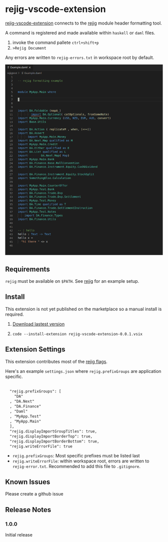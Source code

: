 # rejig-vscode-extension

[rejig-vscode-extension](https://github.com/mjstewart/rejig-vscode-extension) connects
to the [rejig](https://github.com/mjstewart/rejig) module header formatting tool.

A command is registered and made available within `haskell` or `daml` files.

1. invoke the command pallete `ctrl+shift+p`
2. `>Rejig Document`

Any errors are written to `rejig-errors.txt` in workspace root by default.

![Output sample](https://github.com/mjstewart/rejig-vscode-extension/blob/master/rejig-vscode-sample.gif)

## Requirements

`rejig` must be available on `$PATH`. See [rejig](https://github.com/mjstewart/rejig) for an example setup.

## Install

This extension is not yet published on the marketplace so a manual install is required.

1. [Download lastest version](https://github.com/mjstewart/rejig-vscode-extension/releases)

2. `code --install-extension rejig-vscode-extension-0.0.1.vsix`


## Extension Settings

This extension contributes most of the [rejig flags](https://github.com/mjstewart/rejig#args).

Here's an example `settings.json` where `rejig.prefixGroups` are application specific.

```

  "rejig.prefixGroups": [
    "DA"
  , "DA.Next"
  , "DA.Finance"
  , "Daml"
  , "MyApp.Test"
  , "MyApp.Main"
  ],
  "rejig.displayImportGroupTitles": true,
  "rejig.displayImportBorderTop": true,
  "rejig.displayImportBorderBottom": true,
  "rejig.writeErrorFile": true
```

* `rejig.prefixGroups`: Most specific prefixes must be listed last
* `rejig.writeErrorFile`: within workspace root, errors are written to `rejig-error.txt`. Recommended to add this file to `.gitignore`.

## Known Issues

Please create a github issue

## Release Notes

### 1.0.0

Initial release
